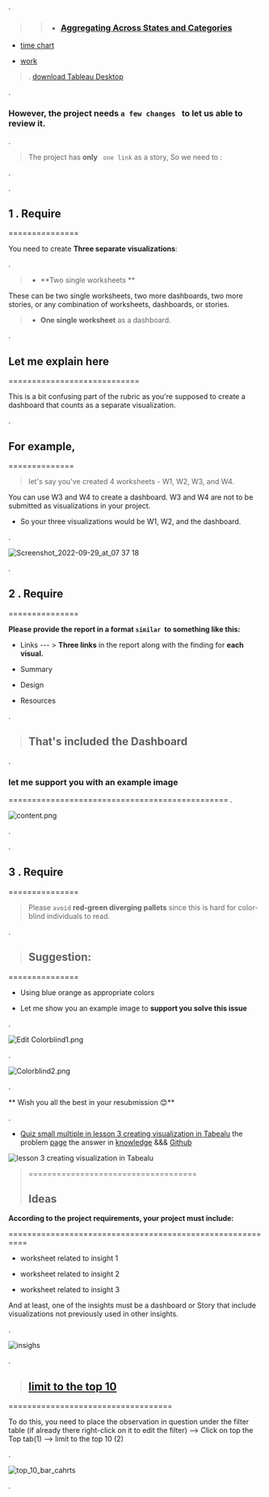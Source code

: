 .

> > - ### [Aggregating Across States and Categories](https://review.udacity.com/#!/reviews/3759399)

- [time chart](https://review.udacity.com/#!/reviews/3766888)

- [work ](https://review.udacity.com/#!/reviews/3779459)


> . [download Tableau Desktop](https://www.tableau.com/products/desktop/download)

.





### However, the project needs `a few changes `  to let us able to review it. 




.

> The project has **only** ` one link` as a story, So we need to :


.

.


##  1 . Require 

===============

You need to create **Three separate visualizations**:

.

 > - **Two single worksheets **



These can be two single worksheets, two more dashboards, two more stories, or any combination of worksheets, dashboards, or stories.




> -  **One single worksheet**  as a dashboard.  





.



## Let me explain here

============================

This is a bit confusing part of the rubric as you're supposed to create a dashboard that counts as a separate visualization.


.

## For example,

==============



> let's say you've created 4 worksheets - W1, W2, W3, and W4.



You can use W3 and W4 to create a dashboard. W3 and W4 are not to be submitted as visualizations in your project.



- So your three visualizations would be W1, W2, and the dashboard.


.

![Screenshot_2022-09-29_at_07 37 18](https://user-images.githubusercontent.com/36210723/195831274-7c60a70e-c662-4e01-a084-b6416a6cb99a.png)



.




##  2 . Require 

===============


**Please provide the report in a format `similar `to something like this:**



- Links  --- > **Three  links** in the report along with the finding for **each visual.**  

- Summary

- Design
- Resources

.

> ## That's included the Dashboard

.

### let me **support you** with an example image

===============================================
.

![content.png](https://udacity-reviews-uploads.s3.us-west-2.amazonaws.com/_attachments/399095/1583926506/content.png)

.



.


##  3 . Require 

===============


>  Please `avoid` **red-green diverging pallets** since this is hard for color-blind individuals to read.




.





> ## Suggestion:

===============

 - Using blue orange as appropriate colors



 - Let me show you an example image to **support you solve this issue**

.

![Edit Colorblind1.png](https://udacity-reviews-uploads.s3.us-west-2.amazonaws.com/_attachments/399095/1583620462/Edit_Colorblind1.png)

.

![Colorblind2.png](https://udacity-reviews-uploads.s3.us-west-2.amazonaws.com/_attachments/399095/1583620469/Colorblind2.png)

.




** Wish you all the best in your resubmission 😊**

.




- [Quiz small multiple in lesson 3 creating visualization in Tabealu]() the problem [page](http://onlinehelp.tableau.com/current/pro/desktop/en-us/maps_editlocation.html)  the answer in [knowledge](https://knowledge.udacity.com/questions/916801) &&& [Github](https://github.com/nancyalaswad90/Links-for-knowledge.Area/blob/main/Map%20configuration.md)


![lesson 3 creating visualization in Tabealu](https://user-images.githubusercontent.com/36210723/198521463-5f7dd566-412f-4dbd-a861-a0d3b6146d23.png)




> ====================================
> 
> ## Ideas 



**According to the project requirements, your project must include:**

==========================================================

- worksheet related to insight 1

- worksheet related to insight 2

- worksheet related to insight 3


And at least, one of the insights must be a dashboard or Story that include visualizations not previously used in other insights.


.

![insighs](https://user-images.githubusercontent.com/36210723/200293973-f77c60e7-9e06-4501-915b-1fbbdb7d163b.png)



.


> ## [limit to the top 10](https://review.udacity.com/#!/reviews/3862541)



===================================


To do this, you need to place the observation in question under the filter table (if already there right-click on it to edit the filter) --> Click on top the Top tab(1) --> limit to the top 10 (2)

.

![top_10_bar_cahrts](https://user-images.githubusercontent.com/36210723/207631196-5b49f414-9b32-4753-b0e7-c983a746b0e7.png)


.



